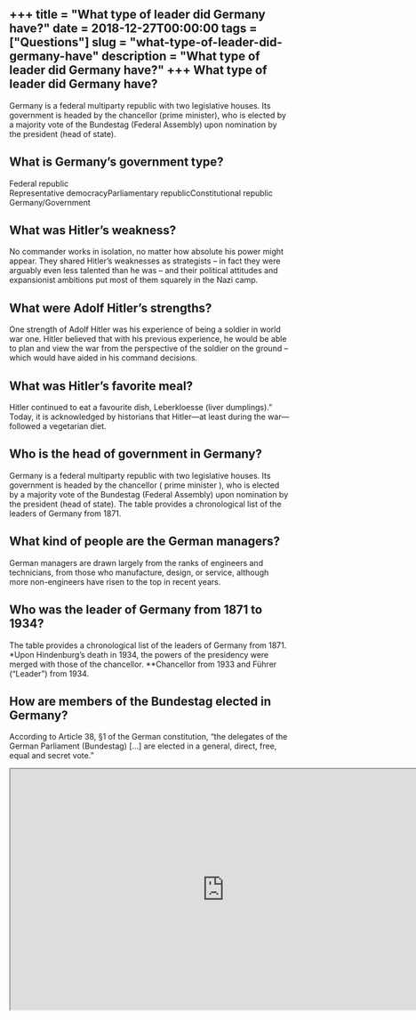 +++
title = "What type of leader did Germany have?"
date = 2018-12-27T00:00:00
tags = ["Questions"]
slug = "what-type-of-leader-did-germany-have"
description = "What type of leader did Germany have?"
+++
What type of leader did Germany have?
-------------------------------------

Germany is a federal multiparty republic with two legislative houses. Its government is headed by the chancellor (prime minister), who is elected by a majority vote of the Bundestag (Federal Assembly) upon nomination by the president (head of state).

What is Germany’s government type?
----------------------------------

 Federal republic  
Representative democracyParliamentary republicConstitutional republic  
Germany/Government

What was Hitler’s weakness?
---------------------------

No commander works in isolation, no matter how absolute his power might appear. They shared Hitler’s weaknesses as strategists – in fact they were arguably even less talented than he was – and their political attitudes and expansionist ambitions put most of them squarely in the Nazi camp.

What were Adolf Hitler’s strengths?
-----------------------------------

One strength of Adolf Hitler was his experience of being a soldier in world war one. Hitler believed that with his previous experience, he would be able to plan and view the war from the perspective of the soldier on the ground – which would have aided in his command decisions.

What was Hitler’s favorite meal?
--------------------------------

Hitler continued to eat a favourite dish, Leberkloesse (liver dumplings).” Today, it is acknowledged by historians that Hitler—at least during the war—followed a vegetarian diet.

Who is the head of government in Germany?
-----------------------------------------

Germany is a federal multiparty republic with two legislative houses. Its government is headed by the chancellor ( prime minister ), who is elected by a majority vote of the Bundestag (Federal Assembly) upon nomination by the president (head of state). The table provides a chronological list of the leaders of Germany from 1871.

What kind of people are the German managers?
--------------------------------------------

German managers are drawn largely from the ranks of engineers and technicians, from those who manufacture, design, or service, although more non-engineers have risen to the top in recent years.

Who was the leader of Germany from 1871 to 1934?
------------------------------------------------

The table provides a chronological list of the leaders of Germany from 1871. \*Upon Hindenburg’s death in 1934, the powers of the presidency were merged with those of the chancellor. \*\*Chancellor from 1933 and Führer (“Leader”) from 1934.

How are members of the Bundestag elected in Germany?
----------------------------------------------------

According to Article 38, §1 of the German constitution, “the delegates of the German Parliament (Bundestag) \[…\] are elected in a general, direct, free, equal and secret vote.”

<iframe allow="accelerometer; autoplay; clipboard-write; encrypted-media; gyroscope; picture-in-picture" allowfullscreen="" class="__youtube_prefs__  epyt-is-override  no-lazyload" data-no-lazy="1" data-origheight="433" data-origwidth="770" data-skipgform_ajax_framebjll="" height="433" id="_ytid_12192" loading="lazy" src="https://www.youtube.com/embed/xbnw-wuz7vU?enablejsapi=1&autoplay=0&cc_load_policy=0&cc_lang_pref=&iv_load_policy=1&loop=0&modestbranding=0&rel=1&fs=1&playsinline=0&autohide=2&theme=dark&color=red&controls=1&" title="YouTube player" width="770"></iframe>